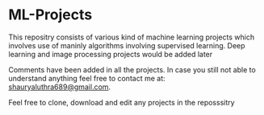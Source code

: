 # ML-Projects

This repositry consists of various kind of machine learning projects which involves use of maninly algorithms involving supervised learning.
Deep learning and image processing projects would be added later

Comments have been added in all the projects. In case you still not able to understand anything feel free to contact me at:
shauryaluthra689@gmail.com.

Feel free to clone, download and edit any projects in the reposssitry
